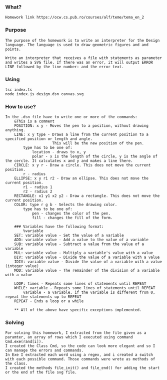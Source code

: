 ### What?
    Homework link https://ocw.cs.pub.ro/courses/alf/teme/tema_en_2

### Purpose
    The purpose of the homework is to write an interpreter for the Design language. The language is used to draw geometric figures and and points.

    Write an interpreter that receives a file with statements as parameter and writes a SVG file. If there was an error, it will output ERROR LINE followed by the line number: and the error text.

### Using
    tsc index.ts
    node index.js design.dsn canvas.svg

### How to use?
    In the .dsn file have to write one or more of the commands:
        &This is a comment
        POSITION: x y - Moves the pen to a position, without drawing anything.
        LINE: x y type - Draws a line from the current position to a specified position or length and angle. 
                         This will be the new position of the pen.
            type has to be one of:
                location - draws to x, y 
                polar - x is the length of the circle, y is the angle of the cercle. It calculates x and y and makes a line there.
        CIRCLE: x y r - Draw a circle. This does not move the current position.
            r - radius
        ELLIPSE: x y r1 r2 - Draw an ellipse. This does not move the current position.
            r1 - radius 1
            r2 - radius 2
        RECTANGLE: x1 y1 x2 y2 - Draw a rectangle. This does not move the current position.
        COLOR: type r g b - Selects the drawing color.
            type has to be one of:
                pen - changes the color of the pen.
                fill - changes the fill of the form.
        
        ### Variables have the following format:
            %variable
        SET: variable value - Set the value of a variable
        ADD: variable value - Add a value to the value of a variable
        SUB: variable value - Subtract a value from the value of a variable
        MUL: variable value - Multiply a variable's value with a value
        DIV: variable value - Divide the value of a variable with a value
        IDIV: variable value - Divide the value of a variable with a value (integer value)
        MOD: variable value - The remainder of the division of a variable with a value

        LOOP: times - Repeats some lines of statements until REPEAT
        WHILE: variable - Repeats some lines of statements until REPEAT
            variable - a variable, if the variable is different from 0, repeat the statements up to REPEAT
        REPEAT - Ends a loop or a while 

        ** All of the above have specific exceptions implemented.
### Solving
    For solving this homework, I extracted from the file given as a paramter, an array of rows which I executed using command Cmd.exe(rand[i]).
    I created the Class Cmd, so the code can look more elegant and so I can manage the errors and commands.
    In Exe I extracted each word using a regex, and i created a switch with each possible command. Those commands were wrote as methods of the class.
    I created the methods file_init() and file_end() for adding the start or the end of the file svg file.


